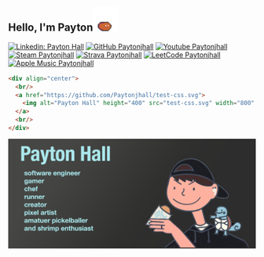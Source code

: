 <h2> Hello, I'm Payton<img src="slime-move.gif" width="50"></h2>

[![Linkedin: Payton Hall](https://img.shields.io/badge/LinkedIn-0077B5?style=for-the-badge&logo=linkedin&logoColor=white)](https://www.linkedin.com/in/payton-hall-47a498125/)
[![GitHub Paytonjhall](https://img.shields.io/badge/GitHub-100000?style=for-the-badge&logo=github&logoColor=white)](https://github.com/Paytonjhall)
[![Youtube Paytonjhall](https://img.shields.io/badge/YouTube-FF0000?style=for-the-badge&logo=youtube&logoColor=white)](https://www.youtube.com/@3Gundi)
[![Steam Paytonjhall](https://img.shields.io/badge/Steam-000000?style=for-the-badge&logo=steam&logoColor=white)](https://steamcommunity.com/id/paybaeslay/)
[![Strava Paytonjhall](https://img.shields.io/badge/Strava-FC4C02?style=for-the-badge&logo=strava&logoColor=white)](https://www.strava.com/athletes/179143213)
[![LeetCode Paytonjhall](https://img.shields.io/badge/-LeetCode-FFA116?style=for-the-badge&logo=LeetCode&logoColor=black)](https://leetcode.com/u/Paytonjhall/)
[![Apple Music Paytonjhall](https://img.shields.io/badge/apple%20music-FA243C?style=for-the-badge&logo=apple%20music&logoColor=white
)](https://music.apple.com/profile/paythall)

```html
<div align="center">
  <br/>
  <a href="https://github.com/Paytonjhall/test-css.svg">
    <img alt="Payton Hall" height="400" src="test-css.svg" width="800" />
  </a>
  <br/>
</div>
```

![profilePic.png](profilePic.png)
